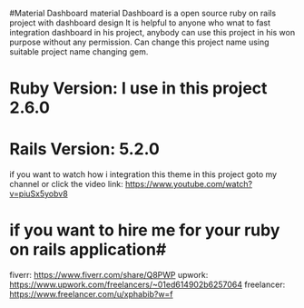 #Material Dashboard
material Dashboard is a open source ruby on rails project with dashboard design
It is helpful to anyone who wnat to fast integration dashboard in his project, anybody can use this project in his won purpose without any permission. Can change this project name using suitable project name changing gem.

# Ruby Version: I use in this project 2.6.0
# Rails Version: 5.2.0

if you want to watch how i integration this theme in this project goto my channel or click the video link: https://www.youtube.com/watch?v=piuSx5yobv8


# if you want to hire me  for your ruby on rails application# 

fiverr: https://www.fiverr.com/share/Q8PWP
upwork: https://www.upwork.com/freelancers/~01ed614902b6257064
freelancer: https://www.freelancer.com/u/xphabib?w=f
